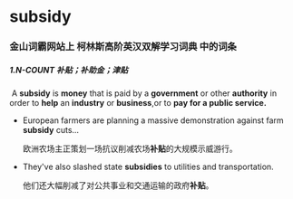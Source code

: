 # subsidy

### 金山词霸网站上 柯林斯高阶英汉双解学习词典 中的词条

##### 1.N-COUNT 补贴；补助金；津贴

​	A **subsidy**  is **money** that is paid by a **government** or other **authority** in order to **help** an **industry** or **business**,or to **pay for a public service.**

- European farmers are planning a massive demonstration against farm **subsidy** cuts...

  欧洲农场主正策划一场抗议削减农场**补贴**的大规模示威游行。

- They've also slashed state **subsidies** to utilities and transportation.

  他们还大幅削减了对公共事业和交通运输的政府**补贴**。